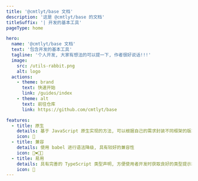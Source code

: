 ```yaml
---
title: '@cmtlyt/base 文档'
description: '这是 @cmtlyt/base 的文档'
titleSuffix: '| 开发的基本工具'
pageType: home

hero:
  name: '@cmtlyt/base 文档'
  text: '包含开发的基本工具'
  tagline: '个人开发, 大家有想法的可以提一下, 作者很好说话!!!'
  image:
    src: /utils-rabbit.png
    alt: logo
  actions:
    - theme: brand
      text: 快速开始
      link: /guides/index
    - theme: alt
      text: 前往仓库
      link: https://github.com/cmtlyt/base

features:
  - title: 原生
    details: 基于 JavaScript 原生实现的方法, 可以根据自己的需求封装不同框架的版本
    icon: 🦾
  - title: 兼容
    details: 使用 babel 进行语法降级, 具有较好的兼容性
    icon: 👨‍❤️‍💋‍👨
  - title: 易用
    details: 具有完善的 TypeScript 类型声明, 方便使用者开发时获取良好的类型提示和校验
    icon: 🤺
---
```

